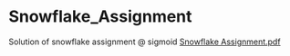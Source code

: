 # Snowflake_Assignment
Solution of snowflake assignment @ sigmoid
[Snowflake Assignment.pdf](https://github.com/user-attachments/files/18146187/Snowflake.Assignment.pdf)
